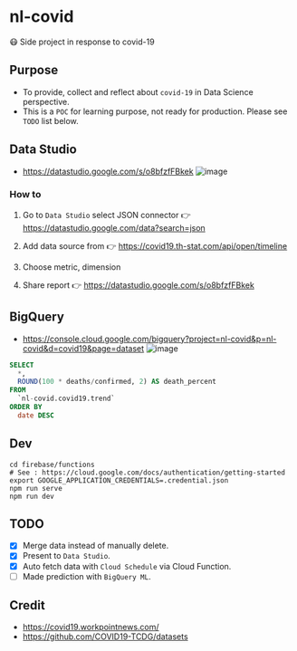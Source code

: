 # nl-covid

😷 Side project in response to covid-19

## Purpose

- To provide, collect and reflect about `covid-19` in Data Science perspective.
- This is a `POC` for learning purpose, not ready for production. Please see `TODO` list below.

## Data Studio

- https://datastudio.google.com/s/o8bfzfFBkek
  ![image](https://user-images.githubusercontent.com/97060/78535721-d5cfcb00-7816-11ea-958f-99d9938b5cfc.png)

### How to

1. Go to `Data Studio` select JSON connector 👉 https://datastudio.google.com/data?search=json

2. Add data source from 👉 https://covid19.th-stat.com/api/open/timeline

3. Choose metric, dimension

4. Share report 👉 https://datastudio.google.com/s/o8bfzfFBkek

## BigQuery

- https://console.cloud.google.com/bigquery?project=nl-covid&p=nl-covid&d=covid19&page=dataset
  ![image](https://user-images.githubusercontent.com/97060/76939014-38296000-692a-11ea-8e1a-aa741eccdc92.png)

```SQL
SELECT
  *,
  ROUND(100 * deaths/confirmed, 2) AS death_percent
FROM
  `nl-covid.covid19.trend`
ORDER BY
  date DESC
```

## Dev

```
cd firebase/functions
# See : https://cloud.google.com/docs/authentication/getting-started
export GOOGLE_APPLICATION_CREDENTIALS=.credential.json
npm run serve
npm run dev
```

## TODO

- [x] Merge data instead of manually delete.
- [x] Present to `Data Studio`.
- [x] Auto fetch data with `Cloud Schedule` via Cloud Function.
- [ ] Made prediction with `BigQuery ML`.

## Credit

- https://covid19.workpointnews.com/
- https://github.com/COVID19-TCDG/datasets
